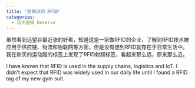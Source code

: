 ```yaml
---
title: "射频识别 RFID"
categories:
  - 功不唐捐 Deserve
---
```


虽然看到远望谷最近涨的好看，知道这是一家做RFID的企业，了解到RFID技术被应用于供应链、物流和物联网等方面，但是没有想到RFID就存在于日常生活中。我在新买的运动服的标签上发现了RFID射频标签，看起来那么远，原来那么近。

I have known that RFID is used in the supply chains, logistics and IoT.
I didn’t expect that RFID was widely used in our daily life until I found a RFID tag of my new gym suit.
